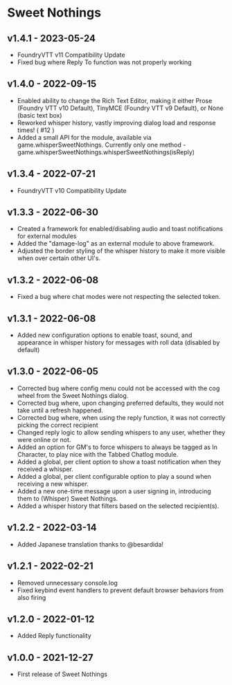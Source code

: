# Sweet Nothings
## v1.4.1 - 2023-05-24
 - FoundryVTT v11 Compatibility Update
 - Fixed bug where Reply To function was not properly working
 
## v1.4.0 - 2022-09-15
 - Enabled ability to change the Rich Text Editor, making it either Prose (Foundry VTT v10 Default), TinyMCE (Foundry VTT v9 Default), or None (basic text box)
 - Reworked whisper history, vastly improving dialog load and response times! ( #12 )
 - Added a small API for the module, available via game.whisperSweetNothings.  Currently only one method - game.whisperSweetNothings.whisperSweetNothings(isReply)
 
## v1.3.4 - 2022-07-21
 - FoundryVTT v10 Compatibility Update
 
## v1.3.3 - 2022-06-30
 - Created a framework for enabled/disabling audio and toast notifications for external modules
 - Added the "damage-log" as an external module to above framework.
 - Adjusted the border styling of the whisper history to make it more visible when over certain other UI's.

## v1.3.2 - 2022-06-08
 - Fixed a bug where chat modes were not respecting the selected token.
 
## v1.3.1 - 2022-06-08
 - Added new configuration options to enable toast, sound, and appearance in whisper history for messages with roll data (disabled by default)

## v1.3.0 - 2022-06-05
 - Corrected bug where config menu could not be accessed with the cog wheel from the Sweet Nothings dialog.
 - Corrected bug where, upon changing preferred defaults, they would not take until a refresh happened.
 - Corrected bug where, when using the reply function, it was not correctly picking the correct recipient
 - Changed reply logic to allow sending whispers to any user, whether they were online or not.
 - Added an option for GM's to force whispers to always be tagged as In Character, to play nice with the Tabbed Chatlog module.
 - Added a global, per client option to show a toast notification when they received a whisper.
 - Added a global, per client configurable option to play a sound when receiving a new whisper.
 - Added a new one-time message upon a user signing in, introducing them to (Whisper) Sweet Nothings.
 - Added a whisper history that filters based on the selected recipient(s).

## v1.2.2 - 2022-03-14
 - Added Japanese translation thanks to @besardida!
  
## v1.2.1 - 2022-02-21
 - Removed unnecessary console.log
 - Fixed keybind event handlers to prevent default browser behaviors from also firing
  
## v1.2.0 - 2022-01-12
 - Added Reply functionality
 
## v1.0.0 - 2021-12-27
- First release of Sweet Nothings